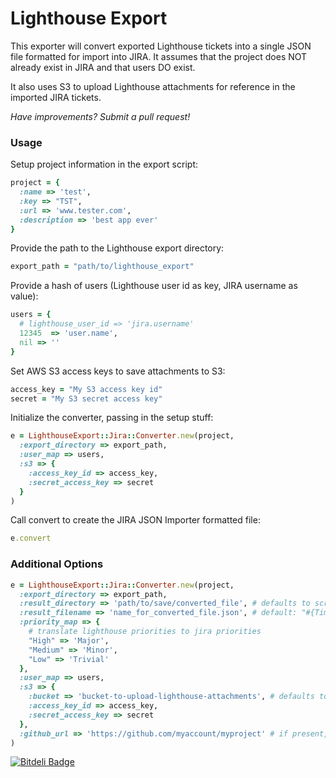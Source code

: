 Lighthouse Export
=================

This exporter will convert exported Lighthouse tickets into a single JSON file formatted for import into JIRA.
It assumes that the project does NOT already exist in JIRA and that users DO exist.

It also uses S3 to upload Lighthouse attachments for reference in the imported JIRA tickets.

*Have improvements? Submit a pull request!*

### Usage

Setup project information in the export script:
```ruby
project = {
  :name => 'test',
  :key => "TST",
  :url => 'www.tester.com',
  :description => 'best app ever'
}
```

Provide the path to the Lighthouse export directory:
```ruby
export_path = "path/to/lighthouse_export"
```

Provide a hash of users (Lighthouse user id as key, JIRA username as value):
```ruby
users = {
  # lighthouse_user_id => 'jira.username'
  12345  => 'user.name',
  nil => ''
}
```

Set AWS S3 access keys to save attachments to S3:
```ruby
access_key = "My S3 access key id"
secret = "My S3 secret access key"
```

Initialize the converter, passing in the setup stuff:
```ruby
e = LighthouseExport::Jira::Converter.new(project,
  :export_directory => export_path,
  :user_map => users,
  :s3 => {
    :access_key_id => access_key,
    :secret_access_key => secret
  }
)
```

Call convert to create the JIRA JSON Importer formatted file:
```ruby
e.convert
```

### Additional Options
```ruby
e = LighthouseExport::Jira::Converter.new(project,
  :export_directory => export_path,
  :result_directory => 'path/to/save/converted_file', # defaults to script directory
  :result_filename => 'name_for_converted_file.json', # default: "#{Time.now}_lighthouse_export_jira_converter.json"
  :priority_map => {
    # translate lighthouse priorities to jira priorities
    "High" => 'Major',
    "Medium" => 'Minor',
    "Low" => 'Trivial'
  },
  :user_map => users,
  :s3 => {
    :bucket => 'bucket-to-upload-lighthouse-attachments', # defaults to 'lighthouse-attachments'
    :access_key_id => access_key,
    :secret_access_key => secret
  },
  :github_url => 'https://github.com/myaccount/myproject' # if present, adds a link to the commit on Github to commit comments
)
```


[![Bitdeli Badge](https://d2weczhvl823v0.cloudfront.net/Rigor/lighthouse_export/trend.png)](https://bitdeli.com/free "Bitdeli Badge")

